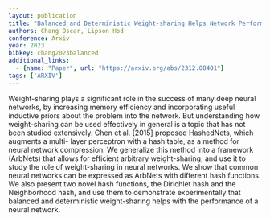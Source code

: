 ```yaml
---
layout: publication
title: "Balanced and Deterministic Weight-sharing Helps Network Performance"
authors: Chang Oscar, Lipson Hod
conference: Arxiv
year: 2023
bibkey: chang2023balanced
additional_links:
  - {name: "Paper", url: "https://arxiv.org/abs/2312.08401"}
tags: ['ARXIV']
---
```

Weight-sharing plays a significant role in the success of many deep neural
networks, by increasing memory efficiency and incorporating useful inductive
priors about the problem into the network. But understanding how weight-sharing
can be used effectively in general is a topic that has not been studied
extensively. Chen et al. [2015] proposed HashedNets, which augments a multi-
layer perceptron with a hash table, as a method for neural network compression.
We generalize this method into a framework (ArbNets) that allows for efficient
arbitrary weight-sharing, and use it to study the role of weight-sharing in
neural networks. We show that common neural networks can be expressed as ArbNets
with different hash functions. We also present two novel hash functions, the
Dirichlet hash and the Neighborhood hash, and use them to demonstrate
experimentally that balanced and deterministic weight-sharing helps with the
performance of a neural network.
